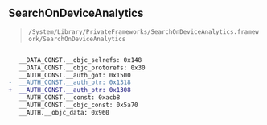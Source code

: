 ## SearchOnDeviceAnalytics

> `/System/Library/PrivateFrameworks/SearchOnDeviceAnalytics.framework/SearchOnDeviceAnalytics`

```diff

   __DATA_CONST.__objc_selrefs: 0x148
   __DATA_CONST.__objc_protorefs: 0x30
   __AUTH_CONST.__auth_got: 0x1500
-  __AUTH_CONST.__auth_ptr: 0x1318
+  __AUTH_CONST.__auth_ptr: 0x1308
   __AUTH_CONST.__const: 0xacb8
   __AUTH_CONST.__objc_const: 0x5a70
   __AUTH.__objc_data: 0x960

```
